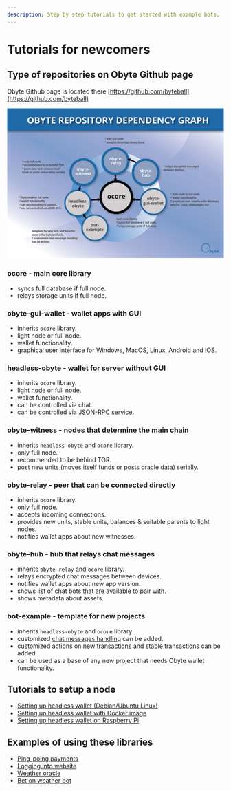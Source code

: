 ```yaml
---
description: Step by step tutorials to get started with example bots.
---
```


# Tutorials for newcomers

## Type of repositories on Obyte Github page

Obyte Github page is located there [https://github.com/byteball](https://github.com/byteball)

![Obyte repository dependency graph](../.gitbook/assets/repository_graphic_-_tarmo_-_version_4_dark_grey_text-01.jpg)

### ocore - main core library

* syncs full database if full node.
* relays storage units if full node.

### obyte-gui-wallet - wallet apps with GUI

* inherits `ocore` library.
* light node or full node.
* wallet functionality.
* graphical user interface for Windows, MacOS, Linux, Android and iOS.

### headless-obyte - wallet for server without GUI

* inherits `ocore` library.
* light node or full node.
* wallet functionality.
* can be controlled via chat.
* can be controlled via [JSON-RPC service](../json-rpc/running-rpc-service.md).

### obyte-witness - nodes that determine the main chain

* inherits `headless-obyte` and `ocore` library.
* only full node.
* recommended to be behind TOR.
* post new units \(moves itself funds or posts oracle data\) serially.

### obyte-relay - peer that can be connected directly

* inherits `ocore` library.
* only full node.
* accepts incoming connections.
* provides new units, stable units, balances & suitable parents to light nodes.
* notifies wallet apps about new witnesses.

### obyte-hub - hub that relays chat messages

* inherits `obyte-relay` and `ocore` library.
* relays encrypted chat messages between devices.
* notifies wallet apps about new app version.
* shows list of chat bots that are available to pair with.
* shows metadata about assets.

### bot-example - template for new projects

* inherits `headless-obyte` and `ocore` library.
* customized [chat messages handling](../list-of-events.md#a-new-message-string-type-message-has-been-received) can be added.
* customized actions on [new transactions](../list-of-events.md#new-unstable-unit) and [stable transactions](../list-of-events.md#stable-unit) can be added.
* can be used as a base of any new project that needs Obyte wallet functionality.

## Tutorials to setup a node

* [Setting up headless wallet \(Debian/Ubuntu Linux\)](setting-up-headless-wallet.md)
* [Setting up headless wallet with Docker image](https://github.com/byteball/headless-obyte#docker-image)
* [Setting up headless wallet on Raspberry Pi](https://medium.com/obyte-help/running-obyte-wallet-on-headless-raspberrypi-3-56007da32739)

## Examples of using these libraries

* [Ping-poing payments](ping-pong-paymets.md)
* [Logging into website](log-in-on-website-with-byteball.md)
* [Weather oracle](weather-oracle.md)
* [Bet on weather bot](bet-on-weather-bot.md)

